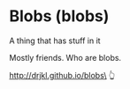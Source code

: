 # Blobs (blobs)

A thing that has stuff in it

Mostly friends. Who are blobs.

http://drjkl.github.io/blobs\
👆
